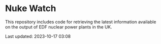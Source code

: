 # Nuke Watch

This repository includes code for retrieving the latest information available on the output of EDF nuclear power plants in the UK.

Last updated: 2023-10-17 03:08